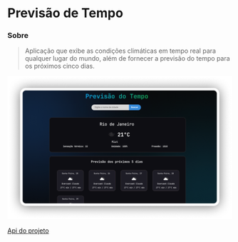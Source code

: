 
# Previsão de Tempo

### Sobre 

> Aplicação que exibe as condições climáticas em tempo real para qualquer lugar do mundo, além de fornecer a previsão do tempo para os próximos cinco dias.

![alt text](image.png)

[Api do projeto ](https://openweathermap.org/api)